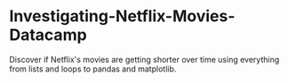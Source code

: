 # Investigating-Netflix-Movies-Datacamp
Discover if Netflix's movies are getting shorter over time using everything from lists and loops to pandas and matplotlib.
